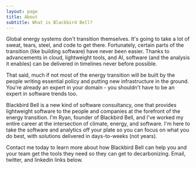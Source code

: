 ```yaml
---
layout: page
title: About
subtitle: What is Blackbird Bell?
---
```


Global energy systems don't transition themselves. It's going to take a lot of sweat, tears, steel, and code to get there. Fortunately, certain parts of the transition (like building software) have never been easier. Thanks to advancements in cloud, lightweight tools, and AI, software (and the analysis it enables) can be delivered in timelines never before possible.

That said, much if not most of the energy transition will be built by the people writing essential policy and putting new infrastructure in the ground. You're already an expert in your domain - you shouldn't have to be an expert in software trends too. 

Blackbird Bell is a new kind of software consultancy, one that provides lightweight software to the people and companies at the forefront of the energy transition. I'm Ryan, founder of Blackbird Bell, and I've worked my entire career at the intersection of climate, energy, and software. I'm here to take the software and analytics off your plate so you can focus on what you do best, with solutions delivered in days-to-weeks (not years).

 Contact me today to learn more about how Blackbird Bell can help you and your team get the tools they need so they can get to decarbonizing. Email, twitter, and linkedin links below.